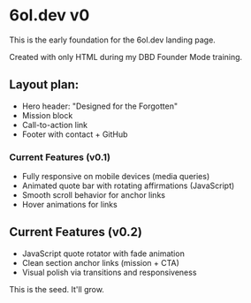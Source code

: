 # 6ol.dev v0

This is the early foundation for the 6ol.dev landing page.

Created with only HTML during my DBD Founder Mode training.

## Layout plan:
- Hero header: "Designed for the Forgotten"
- Mission block
- Call-to-action link
- Footer with contact + GitHub

### Current Features (v0.1)
- Fully responsive on mobile devices (media queries)
- Animated quote bar with rotating affirmations (JavaScript)
- Smooth scroll behavior for anchor links
- Hover animations for links

## Current Features (v0.2)
- JavaScript quote rotator with fade animation
- Clean section anchor links (mission + CTA)
- Visual polish via transitions and responsiveness

This is the seed. It'll grow.
